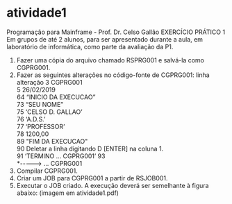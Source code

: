 # atividade1
Programação para Mainframe - Prof. Dr. Celso Gallão EXERCÍCIO PRÁTICO 1
Em grupos de até 2 alunos, para ser apresentado durante a aula, em laboratório de informática, como parte da avaliação da P1.
1. Fazer uma cópia do arquivo chamado RSPRG001 e salvá-la como CGPRG001. 
2. Fazer as seguintes alterações no código-fonte de CGPRG001: linha alteração 
    3 CGPRG001<br>
    5 26/02/2019<br>
    64 “INICIO DA EXECUCAO” <br>
    73 “SEU NOME” <br>
    75 ‘CELSO D. GALLAO’ <br>
    76 ‘A.D.S.’ <br>
    77 ‘PROFESSOR’ <br>
    78 1200,00 <br>
    89 "FIM DA EXECUCAO" <br>
    90 Deletar a linha digitando D [ENTER] na coluna 1. <br>
    91 ‘TERMINO ... CGPRG001’ 93<br>
*-----> ... CGPRG001
3. Compilar CGPRG001. 
4. Criar um JOB para CGPRG001 a partir de RSJOB001. 
5. Executar o JOB criado. A execução deverá ser semelhante à figura abaixo:
(imagem em atividade1.pdf)
